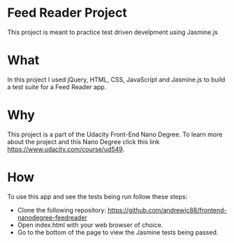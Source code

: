 # Feed Reader Project
This project is meant to practice test driven develpment using Jasmine.js
# What
In this project I used jQuery, HTML, CSS, JavaScript and Jasmine.js to build a test suite for a Feed Reader app. 
# Why
This project is a part of the Udacity Front-End Nano Degree. To learn more about the project and this Nano Degree click this link https://www.udacity.com/course/ud549.
# How
To use this app and see the tests being run follow these steps:
* Clone the following repository: https://github.com/andrewjc88/frontend-nanodegree-feedreader
* Open index.html with your web browser of choice.
* Go to the bottom of the page to view the Jasmine tests being passed. 